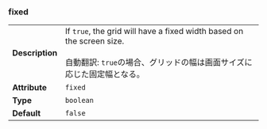 

### fixed 

| | |
| --- | --- |
| **Description** | If `true`, the grid will have a fixed width based on the screen size.<br /><br />自動翻訳: `true`の場合、グリッドの幅は画面サイズに応じた固定幅となる。 |
| **Attribute** | `fixed` |
| **Type** | `boolean` |
| **Default** | `false` |


